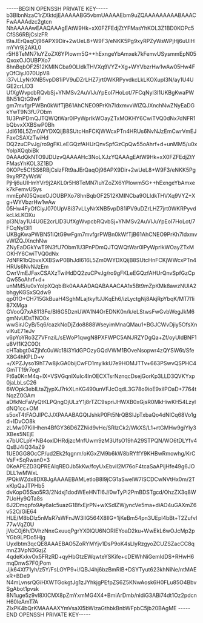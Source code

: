 -----BEGIN OPENSSH PRIVATE KEY-----
b3BlbnNzaC1rZXktdjEAAAAABG5vbmUAAAAEbm9uZQAAAAAAAAABAAACFwAAAAdzc2gtcn
NhAAAAAwEAAQAAAgEAtW9Hk+xX0FZFEdjZtYFMasYhKOL3Z1BD0KOPc5CfSS6RBjCslzFR
t9aJErQaqOj96APX9Dir+2wUeL8+W9F3/eNKK5Pg9xyRPZyWsWPjHj6uUIHmYVr9j2AKL0
r5H8TeMN7IuYZoZX6YPlowm5G++hExngeYbAmxek7kFemvUSysmmEpN05QxoxOJOUBPXo7
8hnBqbOF2512KMINCba9OLIdkTHVXq9VYZ+Xg+WYVbzrHw1wAw05Hw4FyOfCiyJ070UpV8
i37vLLyNrXNB5vpD81iPV9uDZrLHZ7jrt0WKRPyvdkcLkLKOXupI3N/ay1U4UGE2crLlD3
UfXgWvpcbRQvbSj+YNMSv2AuVlJuYpEoI7HoLot/7FCqNyl3I1UKBgKwaPWBN51iQtG9wF
gm7mvfgrPWBn0kWfTjB61AhCNEO9PrKh7IdxmvvWlZQJXnchNwZNyEaDGkYwT9N3fU7Obm
1U3PnPDmQJTQWQtWar0lPyWprIkWOayZTxMOKHY6CwiTVQ0dNx7dNFR1bQbvxXXBSwP0Bh
Jdl616L5Zm0WYDXQijB8SUtcHnFCKjWWcxPTn4HRUs6NvNJzEmCwrVmEJFaxCSAXzTwiHd
DQ2zuCPvJg/ro9gFKLeEGQzfAHUrQnvSpfGzCpQw55oAhrf+d+unMM5/u0xYoIpXQqbiBk
0AAAdQkNTO9JDUzvQAAAAHc3NoLXJzYQAAAgEAtW9Hk+xX0FZFEdjZtYFMasYhKOL3Z1BD
0KOPc5CfSS6RBjCslzFRt9aJErQaqOj96APX9Dir+2wUeL8+W9F3/eNKK5Pg9xyRPZyWsW
PjHj6uUIHmYVr9j2AKL0r5H8TeMN7IuYZoZX6YPlowm5G++hExngeYbAmxek7kFemvUSys
mmEpN05QxoxOJOUBPXo78hnBqbOF2512KMINCba9OLIdkTHVXq9VYZ+Xg+WYVbzrHw1wAw
05Hw4FyOfCiyJ070UpV8i37vLLyNrXNB5vpD81iPV9uDZrLHZ7jrt0WKRPyvdkcLkLKOXu
pI3N/ay1U4UGE2crLlD3UfXgWvpcbRQvbSj+YNMSv2AuVlJuYpEoI7HoLot/7FCqNyl3I1
UKBgKwaPWBN51iQtG9wFgm7mvfgrPWBn0kWfTjB61AhCNEO9PrKh7IdxmvvWlZQJXnchNw
ZNyEaDGkYwT9N3fU7Obm1U3PnPDmQJTQWQtWar0lPyWprIkWOayZTxMOKHY6CwiTVQ0dNx
7dNFR1bQbvxXXBSwP0BhJdl616L5Zm0WYDXQijB8SUtcHnFCKjWWcxPTn4HRUs6NvNJzEm
CwrVmEJFaxCSAXzTwiHdDQ2zuCPvJg/ro9gFKLeEGQzfAHUrQnvSpfGzCpQw55oAhrf+d+
unMM5/u0xYoIpXQqbiBk0AAAADAQABAAACAA1x5Bt9mZpKMk8awzNUlA2bhgyKGSxSQdw9
qp01O+CH715GkBuaH4SghMLajtkyftJJKqEh6/izLyctgNj8AkjRpYbqK/MT7l1i87XMga
GVooQ7xA8113Fe/BI6G5DznUWA1N4OrEDNK0n/k/eLStwsFwGvbWegJkM6gmNvUDsTNO0x
wwSirJCyB/5q6/cazkNoDjZdo8888WseyimMnaQMau1+BGJCWvDjiy5OfsXnvIKuE71eJv
v6pYoYRo3Z7VFnziL/sEWoP1qwgN8PXFWPC5ANJRZYDgQa+Zf/oyUIdBNF1u8Vf1K2C0Ot
cHTabgt04Zjhfc0uWc18i3YidGPOzyGQdVWM1BOveNsopwr4zQYSW6t/SfeX8G4hKPLD+v
+/XPZJyso19hT7w8jkGA0bijCwFD1mylkkU7e9HOMJTTv+663PSwvQSPHC4GmTT19r7ogt
Ft6a0KnM4q+lX+VSVGqnIXuIc4InOECXTsrNznqcDsejGorKp3LLD3QVKYxp0jaLbLsC26
6WOpk3ebILtaZjypXJ7rkXLnKG490unVFJcOqdL3G78o9ioE9xilPOaD+7764tNqzZ0GAm
aDfkNcFaVyQtKLPQngOjULzY1j8rTZC9spriJHWXB0xGjsR0MkHiwKH54LzyldNQ1cc+OM
s5oxT4tFAOJIPCJJXPAAABAGQtJshkP0Ft5NrQBSIJpTxbaQo4dNlCq68Vo1gd+IDvCO8k
zLMw07KiIHhen4BfGY36D6ZZNid9vHe/SRIzCk2/WkXS/L1+rtGMHw9giYIy3XBes5NEjE
x7bUCLpY+NB4oxlDHRdjzcMnfUwm9zM3UfsO19hA29STPQN/WO6tDLYfv4QsBJ4iQ34aZ9
1UE0GG8OcCP/ud2Ek2fqgnm/oKGxZM9b6kW8bRYffY9KHBwRmowhg/KrCVsF+SqRwan0+3
0KeAPEZD3QPREAlqREOJb5kKw/fcyUxEbviI2M76oF4tcaSaAPijHfe49g6JODLL1wMWxL
/PQkWZdx8DX8JgAAAAEBAMLetloB8I9jCG1aSweIW7ISCDCwNVtHx0m/2TxKlpQaJTPHb5
dvKopO5Sao5R3/2Ndxj1dodWEeHNTl6J/0wTyPi2PmBDSTgcd/OhzZX3q8W7UoHy9QTa8s
6J2Dmqpfo9Ay6aIc5uazG1BfxEjrPN+wXSdlZWjyncVe5ma+diAO4uGAXmZ6v52O/GiE64
HLE/M8bDlz5nMsR7sWFnJW3lIG564X8IlG+1jKeBm54pn3UEpl4bBt+T2ZufvI77wVqZ0U
jVeC0j6h/DVhzNnxGxuuqPgrYX0lQU6NORIEYoaD2ku+WwEkL6wOJcMp2pYGb9LPDo5Hjg
UyxIbtm3qcQE8AAAEBAO5ZoRYMYjv1DsP9oK4sLlyRzgyoZCUZSZacCC8qmnZ3VpN3GzjZ
4qdeKxkvOx5FRzRD+qyHbGtzEWqwteYSKife+cDEWhNiGemldDS+RHwH6mqDnwS7F0jPom
Jjk64Xf71yh/z5Y/FsLOYP9+i/QBJ4hj6bzBmRIB+DSYTyut623khNiNe/ntMAExR+BDe9
N4mLvnsrQGiHXWTGokgtJg1zJYhkjgPEfpZS6Z5KNwAosk6H0FLu85O4BbvSgAbot1pvsk
8N1uge5z9vI8XICMX8pZmYxmMG4X4+BmiArDmb/nldiG3ABi74dt1Oz2pdcnH60leAmT7A
ZlxPK4bQrKMAAAAXYmVsaXl5bWlzaGthbkBnbWFpbC5jb20BAgME
-----END OPENSSH PRIVATE KEY-----
